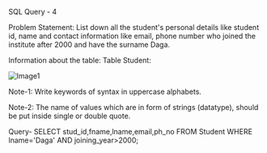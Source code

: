 SQL Query - 4

Problem Statement:
List down all the student's personal details like student id, name and contact information like email, phone number who joined the institute after 2000 and have the surname Daga.

Information about the table:
Table Student:

![Image1](https://user-images.githubusercontent.com/97792024/184506923-9c238eed-ee1a-480c-a97f-024ff055e882.png)


Note-1: Write keywords of syntax in uppercase alphabets.


Note-2: The name of values which are in form of strings (datatype), should be put inside single or double quote.

Query- SELECT stud_id,fname,lname,email,ph_no FROM Student WHERE lname='Daga' AND joining_year>2000;
